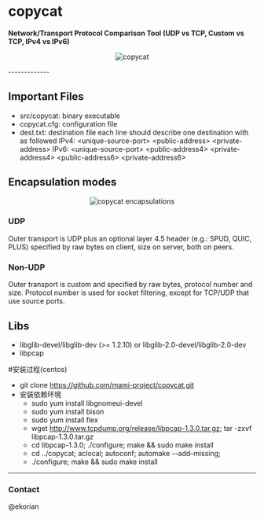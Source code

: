 # copycat

**Network/Transport Protocol Comparison Tool (UDP vs TCP, Custom vs TCP, IPv4 vs IPv6)**
<p align="center">
<img src="./fig/copycat.png" alt="copycat">
</p>
-------------

## Important Files

- src/copycat: binary executable
- copycat.cfg: configuration file
- dest.txt: destination file 
    each line should describe one destination with as followed
    IPv4:
	\<unique-source-port\> \<public-address\> \<private-address\>
    IPv6:
        \<unique-source-port\> \<public-address4\> \<private-address4\> \<public-address6\> \<private-address6\>

## Encapsulation modes

<p align="center">
<img src="./fig/copycat-protocols.png" alt="copycat encapsulations">
</p>

### UDP

Outer transport is UDP plus an optional layer 4.5 header (e.g.: SPUD, QUIC, PLUS) 
specified by raw bytes on client, size on server, both on peers.


### Non-UDP

Outer transport is custom and specified by raw bytes, protocol number
and size. Protocol number is used for socket filtering, except for TCP/UDP
that use source ports.


## Libs
- libglib-devel/libglib-dev (>= 1.2.10) or libglib-2.0-devel/libglib-2.0-dev
- libpcap


#安装过程(centos)
- git clone https://github.com/mami-project/copycat.git
- 安装依赖环境
  - sudo yum install libgnomeui-devel
  - sudo yum install bison
  - sudo yum install flex
  - wget http://www.tcpdump.org/release/libpcap-1.3.0.tar.gz; tar -zxvf libpcap-1.3.0.tar.gz
  - cd libpcap-1.3.0; ./configure; make && sudo make install
  - cd ../copycat; aclocal; autoconf; automake --add-missing;
  - ./configure; make && sudo make install



-------------
### Contact
@ekorian
